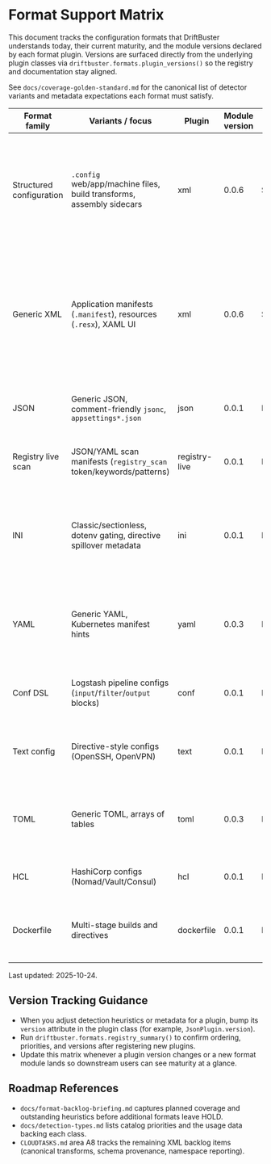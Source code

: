 # Format Support Matrix

This document tracks the configuration formats that DriftBuster understands
today, their current maturity, and the module versions declared by each format
plugin. Versions are surfaced directly from the underlying plugin classes via
`driftbuster.formats.plugin_versions()` so the registry and documentation stay
aligned.

See `docs/coverage-golden-standard.md` for the canonical list of detector
variants and metadata expectations each format must satisfy.

| Format family            | Variants / focus                                                 | Plugin | Module version | Status       | Notes |
|--------------------------|------------------------------------------------------------------|--------|----------------|--------------|-------|
| Structured configuration | `.config` web/app/machine files, build transforms, assembly sidecars | xml    | 0.0.6          | Stabilising  | Transform scope, precedence, schema provenance, attribute hints, MSBuild metadata, and line-level namespace provenance hashes now populate automatically. |
| Generic XML              | Application manifests (`.manifest`), resources (`.resx`), XAML UI | xml    | 0.0.6          | Stabilising  | Namespace logging captures per-declaration hashes + line numbers, schema provenance, `.resx` resource keys, MSBuild project detection, and attribute hints surface alongside hunt-aligned tokens. |
| JSON                     | Generic JSON, comment-friendly `jsonc`, `appsettings*.json`      | json   | 0.0.1          | Preview      | Large-sample validation and sampling guardrails are still being tuned. |
| Registry live scan       | JSON/YAML scan manifests (`registry_scan` token/keywords/patterns) | registry-live | 0.0.1      | Preview      | Integrates live Windows Registry hunts via definition files; avoids `.reg` exports. |
| INI                       | Classic/sectionless, dotenv gating, directive spillover metadata | ini    | 0.0.1          | Preview     | Records encoding, comment style, sensitive key hints, and classifies dotenv/unix-conf/hybrid variants for remediation planning. |
| YAML                     | Generic YAML, Kubernetes manifest hints                           | yaml   | 0.0.3          | Preview      | Parser-free heuristics capture document markers, indentation tolerances, review metadata, and `apiVersion`/`kind` hints. |
| Conf DSL                 | Logstash pipeline configs (`input`/`filter`/`output` blocks)      | conf   | 0.0.1          | Preview      | Tight heuristics avoid stealing `.conf` INI-like files covered by the INI plugin. |
| Text config              | Directive-style configs (OpenSSH, OpenVPN)                        | text   | 0.0.1          | Preview      | Fallback detector for whitespace-delimited directives; filename/content hints refine variants. |
| TOML                     | Generic TOML, arrays of tables                                    | toml   | 0.0.3          | Preview      | Detects `[table]`, `[[array-of-tables]]`, inline tables, spacing tolerances, dotted keys, quoted/array values; parser-free. |
| HCL                      | HashiCorp configs (Nomad/Vault/Consul)                            | hcl    | 0.0.1          | Preview      | Detects `job {}`, `server {}`, `listener {}`, `seal {}` blocks + `key = value` pairs. |
| Dockerfile               | Multi-stage builds and directives                                 | dockerfile | 0.0.1       | Preview      | Filename/Dockerfile hint, `FROM` on first non-comment line, and common directives (RUN/COPY/ARG). |

Last updated: 2025-10-24.

## Version Tracking Guidance

- When you adjust detection heuristics or metadata for a plugin, bump its
  `version` attribute in the plugin class (for example,
  `JsonPlugin.version`).
- Run `driftbuster.formats.registry_summary()` to confirm ordering, priorities,
  and versions after registering new plugins.
- Update this matrix whenever a plugin version changes or a new format module
  lands so downstream users can see maturity at a glance.

## Roadmap References

- `docs/format-backlog-briefing.md` captures planned coverage and outstanding
  heuristics before additional formats leave HOLD.
- `docs/detection-types.md` lists catalog priorities and the usage data backing
  each class.
- `CLOUDTASKS.md` area A8 tracks the remaining XML backlog items (canonical transforms,
  schema provenance, namespace reporting).
